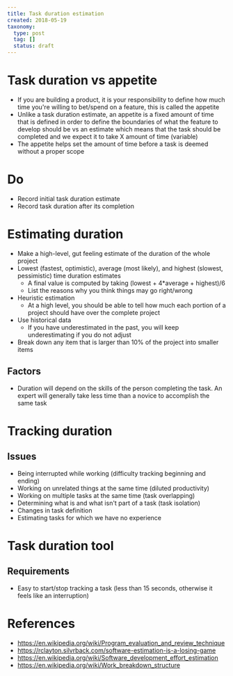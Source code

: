 ```yaml
---
title: Task duration estimation
created: 2018-05-19
taxonomy:
  type: post
  tag: []
  status: draft
---
```


# Task duration vs appetite
* If you are building a product, it is your responsibility to define how much time you're willing to bet/spend on a feature, this is called the appetite
* Unlike a task duration estimate, an appetite is a fixed amount of time that is defined in order to define the boundaries of what the feature to develop should be vs an estimate which means that the task should be completed and we expect it to take X amount of time (variable)
* The appetite helps set the amount of time before a task is deemed without a proper scope

# Do
* Record initial task duration estimate
* Record task duration after its completion

# Estimating duration
* Make a high-level, gut feeling estimate of the duration of the whole project
* Lowest (fastest, optimistic), average (most likely), and highest (slowest, pessimistic) time duration estimates
	* A final value is computed by taking (lowest + 4*average + highest)/6
	* List the reasons why you think things may go right/wrong
* Heuristic estimation
	* At a high level, you should be able to tell how much each portion of a project should have over the complete project
* Use historical data
	* If you have underestimated in the past, you will keep underestimating if you do not adjust
* Break down any item that is larger than 10% of the project into smaller items

## Factors
* Duration will depend on the skills of the person completing the task. An expert will generally take less time than a novice to accomplish the same task

# Tracking duration

## Issues
* Being interrupted while working (difficulty tracking beginning and ending)
* Working on unrelated things at the same time (diluted productivity)
* Working on multiple tasks at the same time (task overlapping)
* Determining what is and what isn't part of a task (task isolation)
* Changes in task definition
* Estimating tasks for which we have no experience

# Task duration tool
## Requirements
* Easy to start/stop tracking a task (less than 15 seconds, otherwise it feels like an interruption)

# References
* https://en.wikipedia.org/wiki/Program_evaluation_and_review_technique
* https://rclayton.silvrback.com/software-estimation-is-a-losing-game
* https://en.wikipedia.org/wiki/Software_development_effort_estimation
* https://en.wikipedia.org/wiki/Work_breakdown_structure
